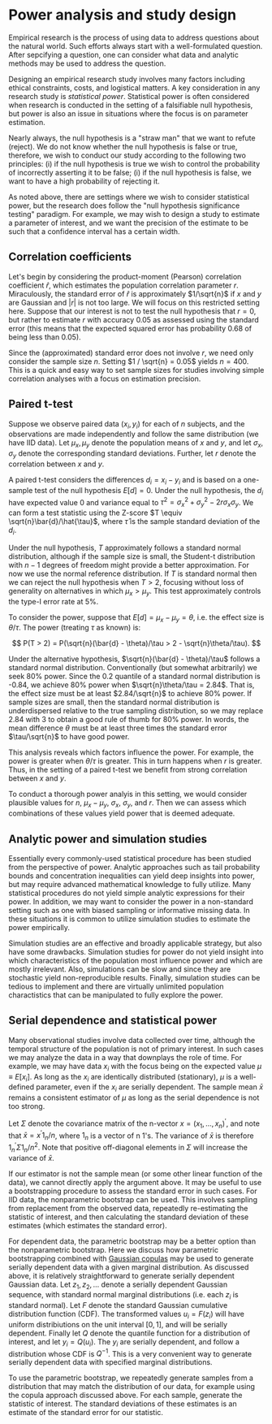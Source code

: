 # Power analysis and study design

Empirical research is the process of using data to address
questions about the natural world.  Such efforts always
start with a well-formulated question.  After sepcifying
a question, one can consider
what data and analytic methods may be used to address the question.

Designing an empirical research study involves many factors
including ethical constraints, costs, and logistical matters.
A key consideration in any research study
is *statistical power*.  Statistical power is often
considered when research is conducted in the setting
of a falsifiable null hypothesis, but power is also an issue
in situations where the focus is on parameter estimation.

Nearly always, the null hypothesis is a "straw man" that we want
to refute (reject).  We do not know whether the null
hypothesis is false or true, therefore, we wish to conduct our study
according to the following two principles: (i) if the
null hypothesis is true we wish to control the probability
of incorrectly asserting it to be false; (i) if the null
hypothesis is false, we want to have a high probability
of rejecting it.

As noted above, there are settings where we
wish to consider statistical power, but the research does
follow the "null hypothesis significance testing"
paradigm.  For example, we may wish to design a study to
estimate a parameter of interest, and we want the precision
of the estimate to be such that a confidence interval has
a certain width.

## Correlation coefficients

Let's begin by considering the product-moment (Pearson) correlation
coefficient $\hat{r}$, which estimates the population correlation parameter
$r$.  Miraculously, the standard error of $\hat{r}$ is approximately
$1/\sqrt{n}$ if $x$ and $y$ are Gaussian and $|r|$ is not too large.
We will focus on this restricted setting here.  Suppose that our
interest is not to test the null hypothesis that $r = 0$, but rather
to estimate $r$ with accuracy $0.05$ as assessed using the standard
error (this means that the expected squared
error has probability 0.68 of being less than 0.05).

Since the (approximated) standard error does not involve $r$, we need only consider
the sample size $n$.  Setting $1 / \sqrt{n} = 0.05$ yields $n=400$.
This is a quick and easy way to set sample sizes for studies involving
simple correlation analyses with a focus on estimation precision.

## Paired t-test

Suppose we observe paired data $(x_i, y_i)$
for each of $n$ subjects, and the observations are made
independently and follow the same distribution (we have IID
data).  Let $\mu_x, \mu_y$ denote the population means of
$x$ and $y$, and let $\sigma_x$, $\sigma_y$ denote the corresponding
standard deviations.  Further, let $r$ denote the correlation
between $x$ and $y$.

A paired t-test considers the differences $d_i = x_i - y_i$
and is based on a one-sample test of the null hypothesis
$E[d] = 0$.  Under the null hypothesis, the $d_i$ have
expected value 0 and variance equal to
$\tau^2  = \sigma_x^2 + \sigma_y^2 - 2r\sigma_x\sigma_y$.
We can form a test statistic using the Z-score $T \equiv \sqrt{n}\bar{d}/\hat{\tau}$,
where $\hat{\tau}$ is the sample standard deviation of the
$d_i$.

Under the null hypothesis, $T$ approximately follows a standard
normal distribution, although if the sample size is small, the Student-t
distribution with $n-1$ degrees of freedom might provide a
better approximation.  For now we use the normal reference
distribution.  If $T$ is standard normal then we can reject
the null hypothesis when $T > 2$, focusing without loss of
generality on alternatives in which $\mu_x > \mu_y$. This
test approximately controls the type-I error rate at 5\%.

To consider the power, suppose that $E[d] = \mu_x - \mu_y = \theta$,
i.e. the effect size is $\theta / \tau$. The power (treating
$\tau$ as known) is:

$$
P(T > 2) = P(\sqrt{n}(\bar{d} - \theta)/\tau > 2 - \sqrt{n}\theta/\tau).
$$

Under the alternative hypothesis, $\sqrt{n}(\bar{d} - \theta)/\tau$ follows a
standard normal distribution.
Conventionally (but somewhat arbitrarily) we seek 80% power.
Since the 0.2 quantile of a standard normal distribution is -0.84, we
achieve 80\% power when $\sqrt{n}\theta/\tau = 2.84$. That is, the effect
size must be at least $2.84/\sqrt{n}$ to achieve 80\% power.  If sample sizes are small,
then the standard normal distribution is underdispersed relative
to the true sampling distribution, so we may replace 2.84 with 3
to obtain a good rule of thumb for 80\% power.  In words, the
mean difference $\theta$ must be at least three times the standard error $\tau/\sqrt{n}$
to have good power.

This analysis reveals which factors influence the power.  For example,
the power is greater when $\theta/\tau$ is greater.  This in turn
happens when $r$ is greater.  Thus, in the setting of a paired
t-test we benefit
from strong correlation between $x$ and $y$.

To conduct a thorough power analyis in this setting, we would
consider plausible values for $n$, $\mu_x - \mu_y$, $\sigma_x$,
$\sigma_y$, and $r$.  Then we can assess which combinations
of these values yield power that is deemed adequate.

## Analytic power and simulation studies

Essentially every commonly-used statistical procedure has been studied from the
perspective of power.  Analytic approaches such as tail probability bounds and
concentration inequalities can yield deep insights into power, but may require
advanced mathematical knowledge to fully utilize.  Many statistical procedures do not yield simple analytic
expressions for their power.  In addition, we may want to consider the power in a
non-standard setting such as one with biased sampling or informative missing data.
In these situations it is common to utilize simulation studies to estimate the
power empirically.

Simulation studies are an effective and broadly applicable strategy, but
also have some drawbacks.  Simulation studies for power do not yield insight
into which characteristics of the population most influence power and which
are mostly irrelevant.  Also, simulations can be slow and since they are
stochastic yield non-reproducible results.  Finally, simulation studies can be
tedious to implement and there are virtually unlimited population charactistics
that can be manipulated to fully explore the power.

## Serial dependence and statistical power

Many observational studies involve data collected over time, although
the temporal structure of the population is not of primary
interest.  In such cases we may analyze the data in a way that downplays
the role of time.  For example, we may have data $x_i$ with the
focus being on the expected value $\mu \equiv E[x_i]$.  As long as the
$x_i$ are identically distributed (stationary), $\mu$ is a
well-defined parameter, even if the $x_i$ are serially dependent.
The sample mean $\bar{x}$ remains a consistent estimator of $\mu$ as long
as the serial dependence is not too strong.

Let $\Sigma$ denote the covariance matrix of the n-vector
$x = (x_1, \ldots, x_n)^\prime$, and note that $\bar{x} = x^\prime 1_n / n$,
where $1_n$ is a vector of n $1$'s.
The variance of $\bar{x}$ is therefore $1_n^\prime \Sigma 1_n / n^2$.
Note that positive off-diagonal elements in $\Sigma$ will increase the variance
of $\bar{x}$.

If our estimator is not the sample mean (or some other linear function of the
data), we cannot directly apply the argument above.  It may be useful
to use a bootstrapping procedure to assess the standard error in such cases.
For IID data, the nonparametric bootstrap can be used.  This involves sampling
from replacement from the observed data, repeatedly re-estimating the statistic
of interest, and then calculating the standard deviation of these estimates
(which estimates the standard error).

For dependent data, the parametric bootstrap may be a better option than the
nonparametric bootstrap.  Here
we discuss how parametric bootstrapping combined with
[Gaussian copulas](https://en.wikipedia.org/wiki/Copula_(probability_theory)) may be used
to generate serially dependent data with a given marginal distribution.
As discussed above, it is relatively straightforward to generate serially
dependent Gaussian data.  Let $z_1, z_2, \ldots$ denote a serially dependent
Gaussian sequence, with standard normal marginal distributions (i.e. each
$z_i$ is standard normal).  Let $F$ denote the standard Gaussian cumulative
distribution function (CDF).  The transformed values $u_i = F(z_i)$ will
have uniform distribiutions on the unit interval $[0,1]$, and will be
serially dependent.  Finally let $Q$ denote the quantile function for
a distribution of interest, and let $y_i = Q(u_i)$.  The $y_i$ are
serially dependent, and follow a distribution whose CDF is $Q^{-1}$.
This is a very convenient way to generate serially dependent data with
specified marginal distributions.

To use the parametric bootstrap, we repeatedly generate samples from a distribution
that may match the distribution of our data, for example using the
copula approach discussed above.  For each sample, generate the statistic of interest.
The standard deviations of these estimates is an estimate of the standard error
for our statistic.
